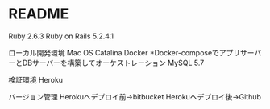 # README

Ruby 2.6.3
Ruby on Rails 5.2.4.1

ローカル開発環境
Mac OS Catalina
Docker
*Docker-composeでアプリサーバーとDBサーバーを構築してオーケストレーション
MySQL 5.7

検証環境
Heroku

バージョン管理
Herokuへデプロイ前→bitbucket
Herokuへデプロイ後→Github
